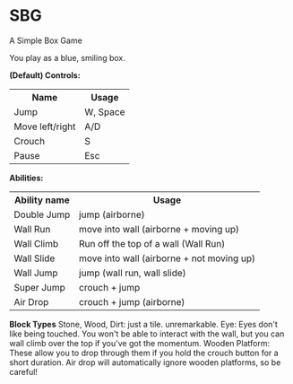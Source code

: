 SBG
===

A Simple Box Game


You play as a blue, smiling box.

<b>(Default) Controls:</b><br />
<table>
  <tr>
    <th>
      Name
    </th>
    <th>
      Usage
    </th>
  </tr>
  <tr>
    <td>
      Jump
    </td>
    <td>
      W, Space
    </td>
  </tr>
  <tr>
    <td>
      Move left/right
    </td>
    <td>
      A/D
    </td>
  </tr>
  <tr>
    <td>
      Crouch
    </td>
    <td>
      S
    </td>
  </tr>
  <tr>
    <td>
      Pause
   </td>
   <td>
      Esc
    </td>
  </tr>
</table>

<b>Abilities:</b><br />
<table>
  <tr>
    <th> Ability name </th>
    <th> Usage </th>
  </tr>
  <tr>
    <td>
      Double Jump
    </td>
    <td>
      jump (airborne)
    </td>
  </tr>
  <tr>
    <td>
      Wall Run
    </td>
    <td>
      move into wall (airborne + moving up)
    </td>
  </tr>
  <tr>
    <td>
      Wall Climb
    </td>
    <td>
      Run off the top of a wall (Wall Run)
    </td>
  </tr>
  <tr>
    <td>
      Wall Slide
    </td>
    <td>
      move into wall (airborne + not moving up)
    </td>
  </tr>
  <tr>
    <td>
      Wall Jump
    </td>
    <td>
      jump (wall run, wall slide)
    </td>
  </tr>
  <tr>
    <td>
      Super Jump
    </td>
    <td>
      crouch + jump
    </td>
  </tr>
  <tr>
    <td>
      Air Drop
    </td>
    <td>
      crouch + jump (airborne)
    </td>
  </tr>
</table>


<b>Block Types</b>
Stone, Wood, Dirt: just a tile.  unremarkable.
Eye: Eyes don't like being touched.  You won't be able to interact with the wall, but you can wall climb over the top if you've got the momentum.
Wooden Platform: These allow you to drop through them if you hold the crouch button for a short duration.  Air drop will automatically ignore wooden platforms, so be careful!
